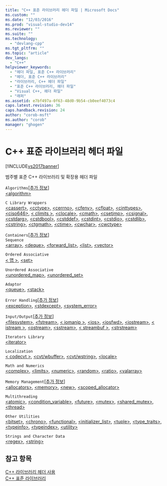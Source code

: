 ```yaml
---
title: "C++ 표준 라이브러리 헤더 파일 | Microsoft Docs"
ms.custom: ""
ms.date: "12/03/2016"
ms.prod: "visual-studio-dev14"
ms.reviewer: ""
ms.suite: ""
ms.technology: 
  - "devlang-cpp"
ms.tgt_pltfrm: ""
ms.topic: "article"
dev_langs: 
  - "C++"
helpviewer_keywords: 
  - "헤더 파일, 표준 C++ 라이브러리"
  - "헤더, 표준 C++ 라이브러리"
  - "라이브러리, C++ 헤더 파일"
  - "표준 C++ 라이브러리, 헤더 파일"
  - "Visual C++, 헤더 파일"
  - "래퍼"
ms.assetid: e7bf497a-0f63-48d0-9b54-cb0eef4073c4
caps.latest.revision: 36
caps.handback.revision: 24
author: "corob-msft"
ms.author: "corob"
manager: "ghogen"
---
```

# C++ 표준 라이브러리 헤더 파일
[!INCLUDE[vs2017banner](../assembler/inline/includes/vs2017banner.md)]

범주별 표준 C\+\+ 라이브러리 및 확장용 헤더 파일  
  
 `Algorithms`\[[추가 정보](../cpp/algorithms-modern-cpp.md)\]  
 [\<algorithm\>](../standard-library/algorithm.md)  
  
 `C Library Wrappers`  
 [\<cassert\>](../standard-library/cassert.md), [\<cctype\>](../standard-library/cctype.md), [\<cerrno\>](../standard-library/cerrno.md), [\<cfenv\>](../standard-library/cfenv.md), [\<cfloat\>](../standard-library/cfloat.md), [\<cinttypes\>](../standard-library/cinttypes.md), [\<ciso646\>](../standard-library/ciso646.md), [\< climits \>](../standard-library/climits.md), [\<clocale\>](../standard-library/clocale.md), [\<cmath\>](../standard-library/cmath.md), [\<csetjmp\>](../standard-library/csetjmp.md), [\<csignal\>](../standard-library/csignal.md), [\<cstdarg\>](../standard-library/cstdarg.md), [\<cstdbool\>](../standard-library/cstdbool.md), [\<cstddef\>](../standard-library/cstddef.md), [\<cstdint\>](../standard-library/cstdint.md), [\<cstdio\>](../standard-library/cstdio.md), [\<cstdlib\>](../standard-library/cstdlib.md), [\<cstring\>](../standard-library/cstring.md), [\<ctgmath\>](../standard-library/ctgmath.md), [\<ctime\>](../standard-library/ctime.md), [\<cwchar\>](../standard-library/cwchar.md), [\<cwctype\>](../standard-library/cwctype.md)  
  
 `Containers`\[[추가 정보](../cpp/containers-modern-cpp.md)\]  
 `Sequence`  
 [\<array\>](../standard-library/array.md), [\<deque\>](../standard-library/deque.md), [\<forward\_list\>](../standard-library/forward-list.md), [\<list\>](../standard-library/list.md), [\<vector\>](../standard-library/vector.md)  
  
 `Ordered Associative`  
 [\< 맵 \>](../standard-library/map.md), [\<set\>](../standard-library/set.md)  
  
 `Unordered Associative`  
 [\<unordered\_map\>](../standard-library/unordered-map.md), [\<unordered\_set\>](../standard-library/unordered-set.md)  
  
 `Adaptor`  
 [\<queue\>](../standard-library/queue.md), [\<stack\>](../standard-library/stack.md)  
  
 `Error Handling`\[[추가 정보](../cpp/errors-and-exception-handling-modern-cpp.md)\]  
 [\<exception\>](../standard-library/exception.md), [\<stdexcept\>](../standard-library/stdexcept.md), [\<system\_error\>](../standard-library/system-error.md)  
  
 `Input/Output`\[[추가 정보](../cpp/string-and-i-o-formatting-modern-cpp.md)\]  
 [\<filesystem\>](../standard-library/filesystem.md), [\<fstream\>](../standard-library/fstream.md), [\< iomanip \>](../standard-library/iomanip.md), [\<ios\>](../standard-library/ios.md), [\<iosfwd\>](../standard-library/iosfwd.md), [\<iostream\>](../standard-library/iostream.md), [\< istream \>](../standard-library/istream.md), [\<ostream\>](../standard-library/ostream.md), [\<sstream\>](../standard-library/sstream.md), [\< streambuf \>](../standard-library/streambuf.md), [\<strstream\>](../standard-library/strstream.md)  
  
 `Iterators Library`  
 [\<iterator\>](../standard-library/iterator.md)  
  
 `Localization`  
 [\< codecvt \>](../standard-library/codecvt.md), [\<cvt\/wbuffer\>](../standard-library/cvt-wbuffer.md), [\<cvt\/wstring\>](../standard-library/cvt-wstring.md), [\<locale\>](../standard-library/locale.md)  
  
 `Math and Numerics`  
 [\<complex\>](../standard-library/complex.md), [\<limits\>](../standard-library/limits.md), [\<numeric\>](../standard-library/numeric.md), [\<random\>](../standard-library/random.md), [\<ratio\>](../standard-library/ratio.md), [\<valarray\>](../standard-library/valarray.md)  
  
 `Memory Management`\[[추가 정보](../cpp/smart-pointers-modern-cpp.md)\]  
 [\<allocators\>](../standard-library/allocators-header.md), [\<memory\>](../standard-library/memory.md), [\<new\>](../standard-library/new.md), [\<scoped\_allocator\>](../standard-library/scoped-allocator.md)  
  
 `Multithreading`  
 [\<atomic\>](../standard-library/atomic.md), [\<condition\_variable\>](../standard-library/condition-variable.md), [\<future\>](../standard-library/future.md), [\<mutex\>](../standard-library/mutex.md), [\<shared\_mutex\>](../standard-library/shared-mutex.md), [\<thread\>](../standard-library/thread.md)  
  
 `Other Utilities`  
 [\<bitset\>](../standard-library/bitset.md), [\<chrono\>](../standard-library/chrono.md), [\<functional\>](../standard-library/functional.md), [\<initializer\_list\>](../standard-library/initializer-list.md), [\<tuple\>](../standard-library/tuple.md), [\<type\_traits\>](../standard-library/type-traits.md), [\<typeinfo\>](../standard-library/typeinfo.md), [\<typeindex\>](../standard-library/typeindex.md), [\<utility\>](../standard-library/utility.md)  
  
 `Strings and Character Data`  
 [\<regex\>](../standard-library/regex.md), [\<string\>](../standard-library/string.md)  
  
## 참고 항목  
 [C\+\+ 라이브러리 헤더 사용](../standard-library/using-cpp-library-headers.md)   
 [C\+\+ 표준 라이브러리](../standard-library/cpp-standard-library-reference.md)